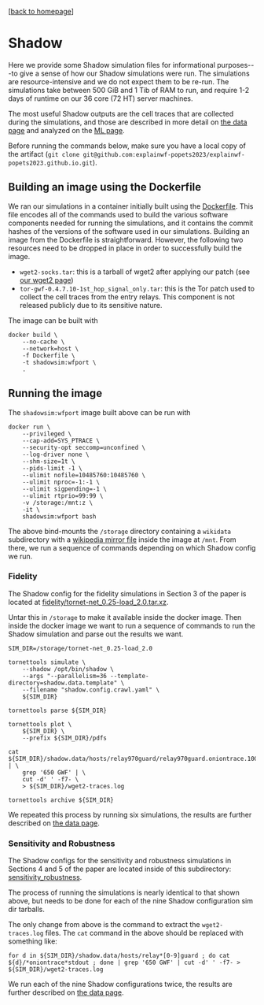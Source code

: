 [[back to homepage](/)]

# Shadow

Here we provide some Shadow simulation files for informational purposes---to
give a sense of how our Shadow simulations were run. The simulations are
resource-intensive and we do not expect them to be re-run. The simulations
take between 500 GiB and 1 Tib of RAM to run, and require 1-2 days of runtime
on our 36 core (72 HT) server machines.

The most useful Shadow outputs are the cell traces that are collected during the
simulations, and those are described in more detail on [the data page](/data)
and analyzed on the [ML page](/ml).

Before running the commands below, make sure you have a local copy of the artifact
(`git clone git@github.com:explainwf-popets2023/explainwf-popets2023.github.io.git`).

## Building an image using the Dockerfile

We ran our simulations in a container initially built using the
[Dockerfile](Dockerfile). This file encodes all of the commands used to build
the various software components needed for running the simulations, and it
contains the commit hashes of the versions of the software used in our
simulations. Building an image from the Dockerfile is straightforward. However,
the following two resources need to be dropped in place in order to successfully
build the image.
  - `wget2-socks.tar`: this is a tarball of wget2 after applying our patch (see
    [our wget2 page](/wget2))
  - `tor-gwf-0.4.7.10-1st_hop_signal_only.tar`: this is the Tor patch used to
    collect the cell traces from the entry relays. This component is not
    released publicly due to its sensitive nature.

The image can be built with

    docker build \
        --no-cache \
        --network=host \
        -f Dockerfile \
        -t shadowsim:wfport \
        .

## Running the image

The `shadowsim:wfport` image built above can be run with

    docker run \
        --privileged \
        --cap-add=SYS_PTRACE \
        --security-opt seccomp=unconfined \
        --log-driver none \
        --shm-size=1t \
        --pids-limit -1 \
        --ulimit nofile=10485760:10485760 \
        --ulimit nproc=-1:-1 \
        --ulimit sigpending=-1 \
        --ulimit rtprio=99:99 \
        -v /storage:/mnt:z \
        -it \
        shadowsim:wfport bash

The above bind-mounts the `/storage` directory containing a `wikidata`
subdirectory with a [wikipedia mirror
file](https://dumps.wikimedia.org/other/kiwix/zim/wikipedia/) inside the image
at `/mnt`. From there, we run a sequence of commands depending on which Shadow
config we run.

### Fidelity

The Shadow config for the fidelity simulations in Section 3 of the paper is located
at [fidelity/tornet-net_0.25-load_2.0.tar.xz](fidelity/tornet-net_0.25-load_2.0.tar.xz).

Untar this in `/storage` to make it available inside the docker image. Then
inside the docker image we want to run a sequence of commands to run the Shadow
simulation and parse out the results we want.

    SIM_DIR=/storage/tornet-net_0.25-load_2.0

    tornettools simulate \
        --shadow /opt/bin/shadow \
        --args "--parallelism=36 --template-directory=shadow.data.template" \
        --filename "shadow.config.crawl.yaml" \
        ${SIM_DIR}

    tornettools parse ${SIM_DIR}

    tornettools plot \
        ${SIM_DIR} \
        --prefix ${SIM_DIR}/pdfs

    cat ${SIM_DIR}/shadow.data/hosts/relay970guard/relay970guard.oniontrace.1001.stdout | \
        grep '650 GWF' | \
        cut -d' ' -f7- \
        > ${SIM_DIR}/wget2-traces.log

    tornettools archive ${SIM_DIR}

We repeated this process by running six simulations, the results are further
described on [the data page](/data).

### Sensitivity and Robustness

The Shadow configs for the sensitivity and robustness simulations in Sections 4
and 5 of the paper are located inside of this subdirectory:
[sensitivity_robustness](https://github.com/explainwf-popets2023/explainwf-popets2023.github.io/tree/main/shadow/sensitivity_robustness).

The process of running the simulations is nearly identical to that shown above, but needs to
be done for each of the nine Shadow configuration sim dir tarballs.

The only change from above is the command to extract the `wget2-traces.log` files. The `cat`
command in the above should be replaced with something like:

    for d in ${SIM_DIR}/shadow.data/hosts/relay*[0-9]guard ; do cat ${d}/*oniontrace*stdout ; done | grep '650 GWF' | cut -d' ' -f7- > ${SIM_DIR}/wget2-traces.log

We run each of the nine Shadow configurations twice, the results are further
described on [the data page](/data).
